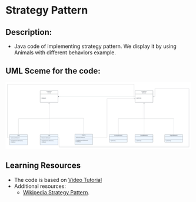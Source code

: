 # Strategy Pattern

## Description:
- Java code of implementing strategy pattern. We display it by using Animals with different behaviors example.
## UML Sceme for the code:
![uml.png](https://github.com/DionysisTheodosis/Design-Patterns/blob/main/StrategyPattern/uml.png) 

## Learning Resources

- The code is based on [Video Tutorial](https://youtu.be/v9ejT8FO-7I?list=PLCOO6j3cDu94FP8pMPOigpyy0XoQkdKBW)
- Additional resources:
  - [Wikipedia Strategy Pattern](https://en.wikipedia.org/wiki/Strategy_pattern).
